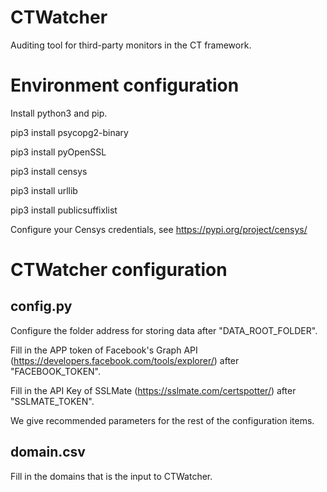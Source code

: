 # CTWatcher
Auditing tool for third-party monitors in the CT framework.

# Environment configuration

Install python3 and pip.

pip3 install psycopg2-binary

pip3 install pyOpenSSL

pip3 install censys

pip3 install urllib

pip3 install publicsuffixlist

Configure your Censys credentials, see https://pypi.org/project/censys/

# CTWatcher configuration

## config.py

Configure the folder address for storing data after "DATA_ROOT_FOLDER".

Fill in the APP token of Facebook's Graph API (https://developers.facebook.com/tools/explorer/) after "FACEBOOK_TOKEN".

Fill in the API Key of SSLMate (https://sslmate.com/certspotter/) after "SSLMATE_TOKEN".

We give recommended parameters for the rest of the configuration items.

## domain.csv

Fill in the domains that is the input to CTWatcher.
